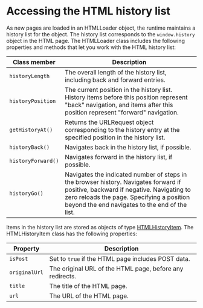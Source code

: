 # Accessing the HTML history list

As new pages are loaded in an HTMLLoader object, the runtime maintains a history
list for the object. The history list corresponds to the `window.history` object
in the HTML page. The HTMLLoader class includes the following properties and
methods that let you work with the HTML history list:

| Class member       | Description                                                                                                                                                                                                                      |
| ------------------ | -------------------------------------------------------------------------------------------------------------------------------------------------------------------------------------------------------------------------------- |
| `historyLength`    | The overall length of the history list, including back and forward entries.                                                                                                                                                      |
| `historyPosition`  | The current position in the history list. History items before this position represent "back" navigation, and items after this position represent "forward" navigation.                                                          |
| `getHistoryAt()`   | Returns the URLRequest object corresponding to the history entry at the specified position in the history list.                                                                                                                  |
| `historyBack()`    | Navigates back in the history list, if possible.                                                                                                                                                                                 |
| `historyForward()` | Navigates forward in the history list, if possible.                                                                                                                                                                              |
| `historyGo()`      | Navigates the indicated number of steps in the browser history. Navigates forward if positive, backward if negative. Navigating to zero reloads the page. Specifying a position beyond the end navigates to the end of the list. |

Items in the history list are stored as objects of type
[HTMLHistoryItem](https://help.adobe.com/en_US/FlashPlatform/reference/actionscript/3/flash/html/HTMLHistoryItem.html).
The HTMLHistoryItem class has the following properties:

| Property      | Description                                              |
| ------------- | -------------------------------------------------------- |
| `isPost`      | Set to `true` if the HTML page includes POST data.       |
| `originalUrl` | The original URL of the HTML page, before any redirects. |
| `title`       | The title of the HTML page.                              |
| `url`         | The URL of the HTML page.                                |
